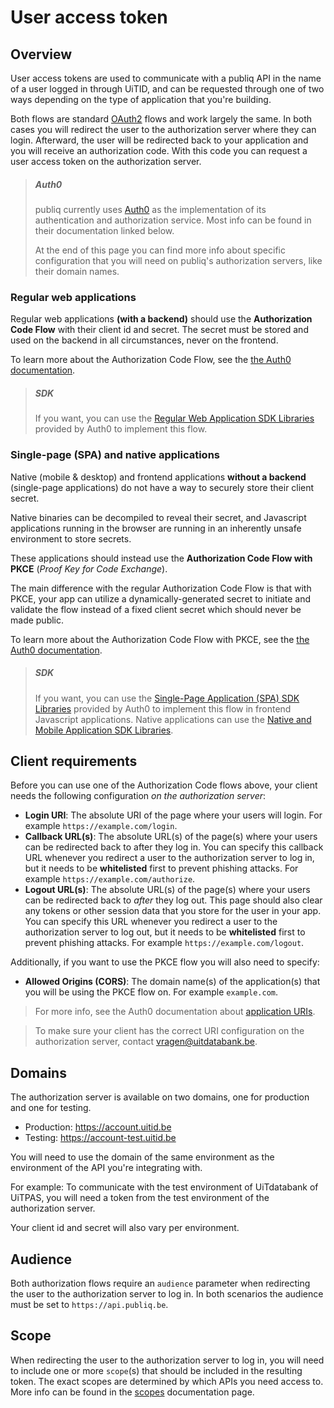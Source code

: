 # User access token

## Overview

User access tokens are used to communicate with a publiq API in the name of a user logged in through UiTID, and can be requested through one of two ways depending on the type of application that you're building.

Both flows are standard [OAuth2](https://oauth.net/2/) flows and work largely the same. In both cases you will redirect the user to the authorization server where they can login. Afterward, the user will be redirected back to your application and you will receive an authorization code. With this code you can request a user access token on the authorization server.

<!-- theme: info -->

> ##### Auth0
> publiq currently uses [Auth0](https://auth0.com/) as the implementation of its authentication and authorization service. Most info can be found in their documentation linked below.
>
> At the end of this page you can find more info about specific configuration that you will need on publiq's authorization servers, like their domain names.

### Regular web applications

Regular web applications **(with a backend)** should use the **Authorization Code Flow** with their client id and secret. The secret must be stored and used on the backend in all circumstances, never on the frontend.

To learn more about the Authorization Code Flow, see the [the Auth0 documentation](https://auth0.com/docs/flows/authorization-code-flow).

<!-- theme: success -->

> ##### SDK
> If you want, you can use the [Regular Web Application SDK Libraries](https://auth0.com/docs/libraries#webapp) provided by Auth0 to implement this flow.

### Single-page (SPA) and native applications

Native (mobile & desktop) and frontend applications **without a backend** (single-page applications) do not have a way to securely store their client secret. 

Native binaries can be decompiled to reveal their secret, and Javascript applications running in the browser are running in an inherently unsafe environment to store secrets. 

These applications should instead use the **Authorization Code Flow with PKCE** (_Proof Key for Code Exchange_).

The main difference with the regular Authorization Code Flow is that with PKCE, your app can utilize a dynamically-generated secret to initiate and validate the flow instead of a fixed client secret which should never be made public.

To learn more about the Authorization Code Flow with PKCE, see the [the Auth0 documentation](https://auth0.com/docs/flows/authorization-code-flow-with-proof-key-for-code-exchange-pkce).

<!-- theme: success -->

> ##### SDK
> If you want, you can use the [Single-Page Application (SPA) SDK Libraries](https://auth0.com/docs/libraries#spa) provided by Auth0 to implement this flow in frontend Javascript applications. Native applications can use the [Native and Mobile Application SDK Libraries](https://auth0.com/docs/libraries#native).

## Client requirements

Before you can use one of the Authorization Code flows above, your client needs the following configuration _on the authorization server_:

- **Login URI**: The absolute URI of the page where your users will login. For example `https://example.com/login`.
- **Callback URL(s)**: The absolute URL(s) of the page(s) where your users can be redirected back to after they log in. You can specify this callback URL whenever you redirect a user to the authorization server to log in, but it needs to be **whitelisted** first to prevent phishing attacks. For example `https://example.com/authorize`.
- **Logout URL(s)**: The absolute URL(s) of the page(s) where your users can be redirected back to _after_ they log out. This page should also clear any tokens or other session data that you store for the user in your app. You can specify this URL whenever you redirect a user to the authorization server to log out, but it needs to be **whitelisted** first to prevent phishing attacks. For example `https://example.com/logout`.

Additionally, if you want to use the PKCE flow you will also need to specify:

- **Allowed Origins (CORS)**: The domain name(s) of the application(s) that you will be using the PKCE flow on. For example `example.com`.

> For more info, see the Auth0 documentation about [application URIs](https://auth0.com/docs/get-started/dashboard/application-settings#application-uris).

<!-- theme: success -->

> To make sure your client has the correct URI configuration on the authorization server, contact vragen@uitdatabank.be.

## Domains

The authorization server is available on two domains, one for production and one for testing.

- Production: https://account.uitid.be
- Testing: https://account-test.uitid.be

You will need to use the domain of the same environment as the environment of the API you're integrating with. 

For example: To communicate with the test environment of UiTdatabank of UiTPAS, you will need a token from the test environment of the authorization server.

Your client id and secret will also vary per environment.

## Audience

Both authorization flows require an `audience` parameter when redirecting the user to the authorization server to log in. In both scenarios the audience must be set to  `https://api.publiq.be`.

## Scope

When redirecting the user to the authorization server to log in, you will need to include one or more `scope`(s) that should be included in the resulting token. The exact scopes are determined by which APIs you need access to. More info can be found in the [scopes](./scopes.md) documentation page.

